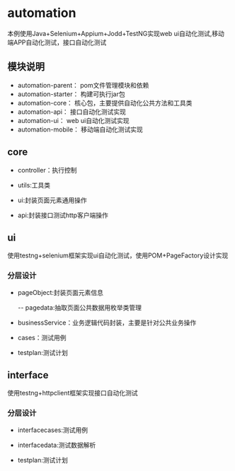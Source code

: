 # automation

本例使用Java+Selenium+Appium+Jodd+TestNG实现web ui自动化测试,移动端APP自动化测试，接口自动化测试

## 模块说明

* automation-parent：
  pom文件管理模块和依赖
* automation-starter：
  构建可执行jar包
* automation-core：
  核心包，主要提供自动化公共方法和工具类
* automation-api：
  接口自动化测试实现
* automation-ui：
  web ui自动化测试实现
* automation-mobile：
  移动端自动化测试实现
  
## core

* controller：执行控制

* utils:工具类

* ui:封装页面元素通用操作

* api:封装接口测试http客户端操作

## ui 

使用testng+selenium框架实现ui自动化测试，使用POM+PageFactory设计实现

### 分层设计

* pageObject:封装页面元素信息
    
    -- pagedata:抽取页面公共数据用枚举类管理

* businessService：业务逻辑代码封装，主要是针对公共业务操作
    
* cases：测试用例

* testplan:测试计划

## interface

使用testng+httpclient框架实现接口自动化测试

### 分层设计

* interfacecases:测试用例

* interfacedata:测试数据解析

* testplan:测试计划

